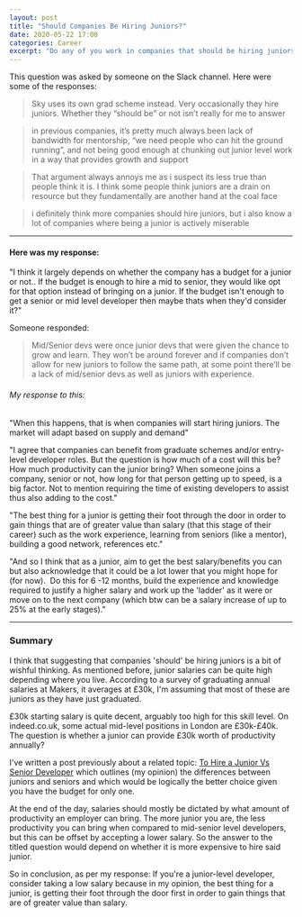 ```yaml
---
layout: post
title: "Should Companies Be Hiring Juniors?"
date: 2020-05-22 17:00
categories: Career
excerpt: "Do any of you work in companies that should be hiring juniors but aren't? What's stopping them?"
---
```


This question was asked by someone on the Slack channel.
Here were some of the responses:

> Sky uses its own grad scheme instead. Very occasionally they hire juniors. Whether they “should be” or not isn’t really for me to answer

> in previous companies, it’s pretty much always been lack of bandwidth for mentorship, “we need people who can hit the ground running”, and not being good enough at chunking out junior level work in a way that provides growth and support

> That argument always annoys me as i suspect its less true than people think it is. I think some people think juniors are a drain on resource but they fundamentally are another hand at the coal face

> i definitely think more companies should hire juniors, but i also know a lot of companies where being a junior is actively miserable

---

#### Here was my response:

"I think it largely depends on whether the company has a budget for a junior or not.. If the budget is enough to hire a mid to senior, they would like opt for that option instead of bringing on a junior. If the budget isn't enough to get a senior or mid level developer then maybe thats when they'd consider it?"

Someone responded:

> Mid/Senior devs were once junior devs that were given the chance to grow and learn. They won’t be around forever and if companies don’t allow for new juniors to follow the same path, at some point there’ll be a lack of mid/senior devs as well as juniors with experience.

###### My response to this:

"When this happens, that is when companies will start hiring juniors. The market will adapt based on supply and demand"

"I agree that companies can benefit from graduate schemes and/or entry-level developer roles.
But the question is how much of a cost will this be? How much productivity can the junior bring?
When someone joins a company, senior or not, how long for that person getting up to speed, is a big factor.
Not to mention requiring the time of existing developers to assist thus also adding to the cost."

"The best thing for a junior is getting their foot through the door in order to gain things that are of greater value than salary (that this stage of their career) such as the work experience, learning from seniors (like a mentor),  building a good network, references etc."

"And so I think that as a junior, aim to get the best salary/benefits you can but also acknowledge that it could be a lot lower that you might hope for (for now).  Do this for 6 -12 months, build the experience and knowledge required to justify a higher salary and work up the 'ladder' as it were or move on to the next company (which btw can be a salary increase of up to 25% at the early stages)."



---

### Summary

I think that suggesting that companies 'should' be hiring juniors is a bit of wishful thinking. As mentioned before, junior salaries can be quite high depending where you live. According to a survey of graduating annual salaries at Makers, it averages at £30k, I'm assuming that most of these are juniors as they have just graduated.

£30k starting salary is quite decent, arguably too high for this skill level. On indeed.co.uk, some actual mid-level positions in London are £30k-£40k. The question is whether a junior can provide £30k worth of productivity annually?

I've written a post previously about a related topic: [To Hire a Junior Vs Senior Developer](/career/2019/02/09/to-hire-a-junior-vs-senior-developer/) which outlines (my opinion) the differences between juniors and seniors and which would be logically the better choice given you have the budget for only one.

At the end of the day, salaries should mostly be dictated by what amount of productivity an employer can bring. The more junior you are, the less productivity you can bring when compared to mid-senior level developers, but this can be offset by accepting a lower salary. So the answer to the titled question would depend on whether it is more expensive to hire said junior.

So in conclusion, as per my response: If you're a junior-level developer, consider taking a low salary because in my opinion, the best thing for a junior, is getting their foot through the door first in order to gain things that are of greater value than salary.